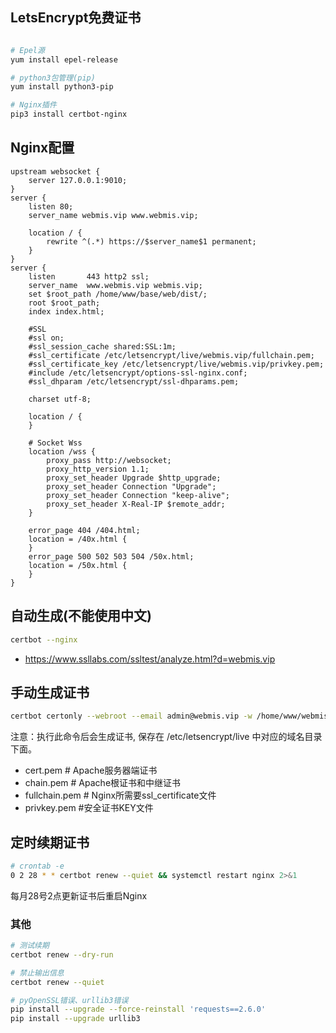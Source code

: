 ## LetsEncrypt免费证书
``` bash

# Epel源
yum install epel-release

# python3包管理(pip)
yum install python3-pip

# Nginx插件
pip3 install certbot-nginx

```

## Nginx配置
``` nginx
upstream websocket {
    server 127.0.0.1:9010;
}
server {
    listen 80;
    server_name webmis.vip www.webmis.vip;

    location / {
        rewrite ^(.*) https://$server_name$1 permanent;
    }
}
server {
    listen       443 http2 ssl;
    server_name  www.webmis.vip webmis.vip;
    set $root_path /home/www/base/web/dist/;
    root $root_path;
    index index.html;

    #SSL
    #ssl on;
    #ssl_session_cache shared:SSL:1m;
    #ssl_certificate /etc/letsencrypt/live/webmis.vip/fullchain.pem;
    #ssl_certificate_key /etc/letsencrypt/live/webmis.vip/privkey.pem;
    #include /etc/letsencrypt/options-ssl-nginx.conf;
    #ssl_dhparam /etc/letsencrypt/ssl-dhparams.pem;

    charset utf-8;

    location / {
    }

    # Socket Wss
    location /wss {
        proxy_pass http://websocket;
        proxy_http_version 1.1;
        proxy_set_header Upgrade $http_upgrade;
        proxy_set_header Connection "Upgrade";
        proxy_set_header Connection "keep-alive";
        proxy_set_header X-Real-IP $remote_addr;
    }

    error_page 404 /404.html;
    location = /40x.html {
    }
    error_page 500 502 503 504 /50x.html;
    location = /50x.html {
    }
}
```

## 自动生成(不能使用中文)
``` bash
certbot --nginx
```
- https://www.ssllabs.com/ssltest/analyze.html?d=webmis.vip

## 手动生成证书
``` bash
certbot certonly --webroot --email admin@webmis.vip -w /home/www/webmis/public/ -d webmis.vip -d www.webmis.vip
```
注意：执行此命令后会生成证书, 保存在 /etc/letsencrypt/live 中对应的域名目录下面。
- cert.pem # Apache服务器端证书
- chain.pem # Apache根证书和中继证书
- fullchain.pem # Nginx所需要ssl_certificate文件
- privkey.pem #安全证书KEY文件

## 定时续期证书
``` bash
# crontab -e
0 2 28 * * certbot renew --quiet && systemctl restart nginx 2>&1
```
每月28号2点更新证书后重启Nginx

### 其他
``` bash
# 测试续期
certbot renew --dry-run

# 禁止输出信息
certbot renew --quiet

# pyOpenSSL错误、urllib3错误
pip install --upgrade --force-reinstall 'requests==2.6.0'
pip install --upgrade urllib3
```
